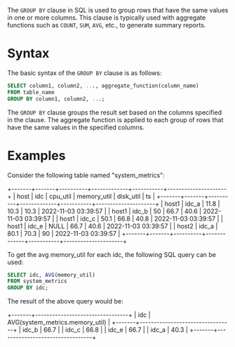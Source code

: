 The `GROUP BY` clause in SQL is used to group rows that have the same values in one or more columns.
This clause is typically used with aggregate functions such as `COUNT`, `SUM`, `AVG`, etc., to generate
summary reports.

# Syntax

The basic syntax of the `GROUP BY` clause is as follows:

```sql
SELECT column1, column2, ..., aggregate_function(column_name)
FROM table_name
GROUP BY column1, column2, ...;
```

The `GROUP BY` clause groups the result set based on the columns specified in the clause. The aggregate
function is applied to each group of rows that have the same values in the specified columns.

# Examples

Consider the following table named "system_metrics":

+-------+-------+----------+-------------+-----------+---------------------+
| host  | idc   | cpu_util | memory_util | disk_util | ts                  |
+-------+-------+----------+-------------+-----------+---------------------+
| host1 | idc_a |     11.8 |        10.3 |      10.3 | 2022-11-03 03:39:57 |
| host1 | idc_b |       50 |        66.7 |      40.6 | 2022-11-03 03:39:57 |
| host1 | idc_c |     50.1 |        66.8 |      40.8 | 2022-11-03 03:39:57 |
| host1 | idc_e |     NULL |        66.7 |      40.6 | 2022-11-03 03:39:57 |
| host2 | idc_a |     80.1 |        70.3 |        90 | 2022-11-03 03:39:57 |
+-------+-------+----------+-------------+-----------+---------------------+

To get the avg memory_util for each idc, the following SQL query can be used:

```sql
SELECT idc, AVG(memory_util)
FROM system_metrics
GROUP BY idc;
```

The result of the above query would be:

+-------+---------------------------------+
| idc   | AVG(system_metrics.memory_util) |
+-------+---------------------------------+
| idc_b |                            66.7 |
| idc_c |                            66.8 |
| idc_e |                            66.7 |
| idc_a |                            40.3 |
+-------+---------------------------------+
